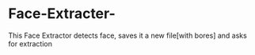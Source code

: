 # Face-Extracter-
This  Face Extractor detects face, saves it a new file[with bores] and asks for extraction
